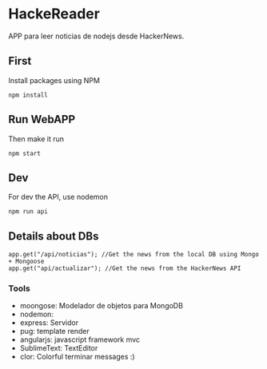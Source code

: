 # HackeReader
APP para leer noticias de nodejs desde HackerNews.

## First
Install packages using NPM

	npm install

## Run WebAPP
Then make it run
	
	npm start

## Dev
For dev the API, use nodemon

	npm run api

## Details about DBs

	app.get("/api/noticias"); //Get the news from the local DB using Mongo + Mongoose
	app.get("api/actualizar"); //Get the news from the HackerNews API

### Tools

- moongose: Modelador de objetos para MongoDB
- nodemon: 
- express: Servidor
- pug: template render
- angularjs: javascript framework mvc
- SublimeText: TextEditor
- clor: Colorful terminar messages :)